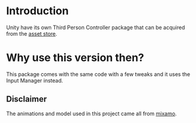 # Introduction
Unity have its own Third Person Controller package that can be acquired from the  [asset store](https://assetstore.unity.com/packages/essentials/starter-assets-third-person-character-controller-196526).

# Why use this version then?
This package comes with the same code with a few tweaks and it uses the Input Manager instead.

## Disclaimer
The animations and model used in this project came all from [mixamo](https://www.mixamo.com/#/).
